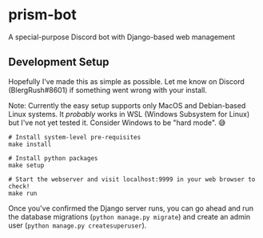 # prism-bot
A special-purpose Discord bot with Django-based web management

## Development Setup
Hopefully I've made this as simple as possible. Let me know on Discord (BlergRush#8601) if something went wrong with your install.

Note: Currently the easy setup supports only MacOS and Debian-based Linux systems. It _probably_ works in WSL (Windows Subsystem for Linux) but I've not yet tested it. Consider Windows to be "hard mode". 😅

```shell
# Install system-level pre-requisites
make install

# Install python packages
make setup

# Start the webserver and visit localhost:9999 in your web browser to check!
make run
```

Once you've confirmed the Django server runs, you can go ahead and run the database migrations (`python manage.py migrate`) and create an admin user (`python manage.py createsuperuser`).
